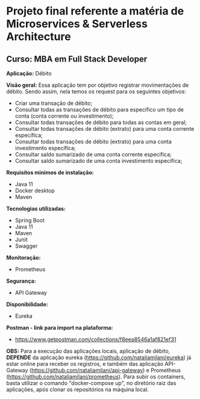 # Projeto final referente a matéria de Microservices & Serverless Architecture
## Curso: MBA em Full Stack Developer

**Aplicação:** Débito

**Visão geral:** Essa aplicação tem por objetivo registrar movimentações de débito.
Sendo assim, nela temos os request para os seguintes objetivos:
- Criar uma transação de débito;
- Consultar todas as transações de débito para especifico um tipo de conta (conta corrente ou investimento);
- Consultar todas transações de débito para todas as contas em geral;
- Consultar todas transações de débito (extrato) para uma conta corrente específica;
- Consultar todas transações de débito (extrato) para uma conta investimento específica;
- Consultar saldo sumarizado de uma conta corrente específica;
- Consultar saldo sumarizado de uma conta investimento específica;

**Requisitos minimos de instalação:**
- Java 11
- Docker desktop
- Maven

**Tecnologias utilizadas:**
- Spring Boot
- Java 11
- Maven
- Junit
- Swagger

**Monitoração:**
- Prometheus

**Segurança:**
- API Gateway

**Disponibilidade:**
- Eureka

**Postman - link para import na plataforma:**
- https://www.getpostman.com/collections/f8eea8546a1af821ef31

**OBS:** Para a execução das aplicações locais, aplicação de débito, **DEPENDE** da aplicação eureka (https://github.com/nataliamilani/eureka) já estar online para receber os registros, e também das aplicação API-Gateway (https://github.com/nataliamilani/api-gateway) e Prometheus (https://github.com/nataliamilani/prometheus).
Para subir os containers, basta utilizar o comando "docker-compose up", no diretório raiz das aplicações, após clonar os repositórios na máquina local.
